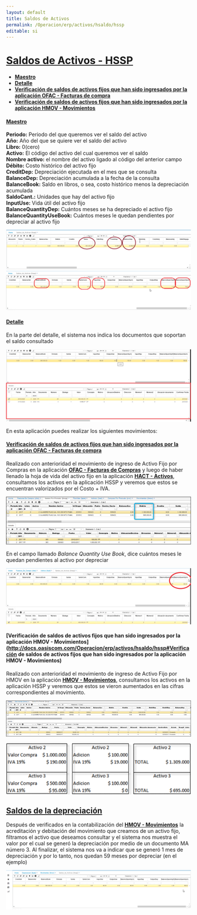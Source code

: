 ```yaml
---
layout: default
title: Saldos de Activos
permalink: /Operacion/erp/activos/hsaldo/hssp
editable: si
---
```


# [**Saldos de Activos - HSSP**](http://docs.oasiscom.com/Operacion/erp/activos/hsaldo/hssp#saldos-de-activos-hssp)  

* [**Maestro**](http://docs.oasiscom.com/Operacion/erp/activos/hsaldo/hssp#maestro)  
* [**Detalle**](http://docs.oasiscom.com/Operacion/erp/activos/hsaldo/hssp#detalle)  
* [**Verificación de saldos de activos fijos que han sido ingresados por la aplicación OFAC - Facturas de compra**](http://docs.oasiscom.com/Operacion/erp/activos/hsaldo/hssp#verificacion-de-saldos-de-activos-fijos-que-han-sido-ingresados-por-la-aplicación-ofac-facturas-de-compra)  
* [**Verificación de saldos de activos fijos que han sido ingresados por la aplicación HMOV - Movimientos**](http://docs.oasiscom.com/Operacion/erp/activos/hsaldo/hssp#Verificación-de-saldos-de-activos-fijos-que-han-sido-ingresados-por-la-aplicación-HMOV-Movimientos)
 

####  [**Maestro**](http://docs.oasiscom.com/Operacion/erp/activos/hsaldo/hssp#maestro)

**Periodo:**  Periodo del que queremos ver el saldo del activo  
**Año:**  Año del que se quiere ver el saldo del activo    
**Libro:**  0(cero)  
**Activo:** El código del activo del cual queremos ver el saldo  
**Nombre activo:**  el nombre del activo ligado al código del anterior campo  
**Débito:** Costo histórico del activo fijo  
**CreditDep:**  Depreciación ejecutada en el mes que se consulta  
**BalanceDep:** Depreciación acumulada a la fecha de la consulta  
**BalanceBook:** Saldo en libros, o sea, costo histórico menos la depreciación acumulada  
**SaldoCant.:**  Unidades que hay del activo fijo  
**InputUse:** Vida útil del activo fijo  
**BalanceQuantityDep:** Cuántos meses se ha depreciado el activo fijo  
**BalanceQuantityUseBook:** Cuántos meses le quedan pendientes por depreciar al activo fijo  

![](hssp5.png)  
![](hssp6.png) 

####  [**Detalle**](http://docs.oasiscom.com/Operacion/erp/activos/hsaldo/hssp#detalle)  

En la parte del detalle, el sistema nos indica los documentos que soportan el saldo consultado  

![](hssp7.png)  

En esta aplicación puedes realizar los siguientes movimientos:

####  [**Verificación de saldos de activos fijos que han sido ingresados por la aplicación OFAC - Facturas de compra**](http://docs.oasiscom.com/Operacion/erp/activos/hsaldo/hssp#Verificación-de-saldos-de-activos-fijos-que-han-sido-ingresados-por-la-aplicación-OFAC-Facturas-de-compra)
  
Realizado con anterioridad el movimiento de ingreso de Activo Fijo por Compras en la aplicación [**OFAC - Facturas de Compras**](http://docs.oasiscom.com/Operacion/scm/compras/ofactura/ofac) y luego de haber llenado la hoja de vida del activo fijo en la aplicación [**HACT - Activos**](http://docs.oasiscom.com/Operacion/erp/activos/hbasica/hact), consultamos los activos en la aplicación HSSP y veremos que estos se encuentran valorizados por el Costo + IVA.

![](hssp.png)

En el campo llamado _Balance Quantity Use Book_, dice cuántos meses le quedan pendientes al activo por depreciar  

![](hssp3.png)  

####  [Verificación de saldos de activos fijos que han sido ingresados por la aplicación HMOV - Movimientos](http://docs.oasiscom.com/Operacion/erp/activos/hsaldo/hssp#Verificación de saldos de activos fijos que han sido ingresados por la aplicación HMOV - Movimientos)

Realizado con anterioridad el movimiento de ingreso de Activo Fijo por HMOV en la aplicación [**HMOV - Movimientos**](http://docs.oasiscom.com/Operacion/erp/activos/hmovimient/hmov#manejo-de-iva-en-activos-fijos), consultamos los activos en la aplicación HSSP y veremos que estos se vieron aumentados en las cifras correspondientes al movimiento.

![](hssp1.png)

![](hssp2.png)  

##  [**Saldos de la depreciación**](http://docs.oasiscom.com/Operacion/erp/activos/hsaldo/hssp#saldos-de-la-depreciacion)  

Después de verificados en la contabilización del [**HMOV - Movimientos**](http://docs.oasiscom.com/Operacion/erp/activos/hmovimient/hmov#movimiento-de-depreciaci%C3%B3n-de-un-activo-fijo) la acreditación y debitación del movimiento que creamos de un activo fijo, filtramos el activo que deseamos consultar y el sistema nos muestra el valor por el cual se generó la depreciación por medio de un documento MA número 3.  Al finalizar, el sistema nos va a indicar que se generó 1 mes de depreciación y por lo tanto, nos quedan 59 meses por depreciar (en el ejemplo)  

![](hssp4.png)



